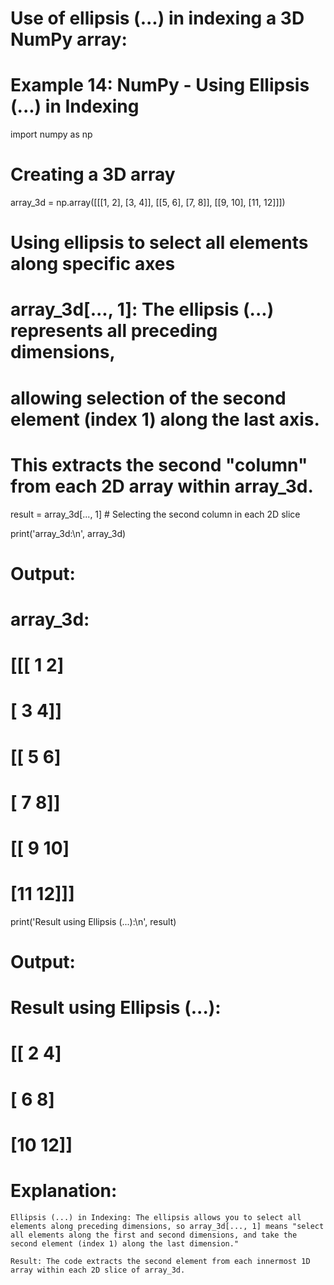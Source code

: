 # Use of ellipsis (...) in indexing a 3D NumPy array:

# Example 14: NumPy - Using Ellipsis (...) in Indexing
import numpy as np

# Creating a 3D array
array_3d = np.array([[[1, 2], [3, 4]], [[5, 6], [7, 8]], [[9, 10], [11, 12]]])

# Using ellipsis to select all elements along specific axes
# array_3d[..., 1]: The ellipsis (...) represents all preceding dimensions,
# allowing selection of the second element (index 1) along the last axis.
# This extracts the second "column" from each 2D array within array_3d.

result = array_3d[..., 1]  # Selecting the second column in each 2D slice

print('array_3d:\n', array_3d)
# Output:
# array_3d:
# [[[ 1  2]
#   [ 3  4]]
#
#  [[ 5  6]
#   [ 7  8]]
#
#  [[ 9 10]
#   [11 12]]]

print('Result using Ellipsis (...):\n', result)
# Output:
# Result using Ellipsis (...):
# [[ 2  4]
#  [ 6  8]
#  [10 12]]


# Explanation:

    Ellipsis (...) in Indexing: The ellipsis allows you to select all elements along preceding dimensions, so array_3d[..., 1] means "select all elements along the first and second dimensions, and take the second element (index 1) along the last dimension."

    Result: The code extracts the second element from each innermost 1D array within each 2D slice of array_3d.

